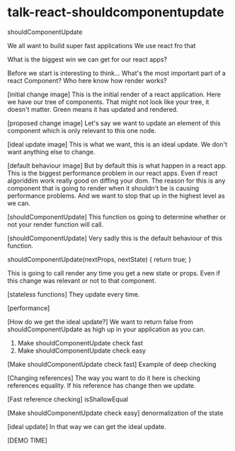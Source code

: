 # talk-react-shouldcomponentupdate


shouldComponentUpdate

We all want to build super fast applications
We use react fro that

What is the biggest win we can get for our react apps?

Before we start is interesting to think...
What's the most important part of a react Component?
Who here know how render works?

[initial change image]
This is the initial render of a react application.
Here we have our tree of components.
That might not look like your tree, it doesn't matter.
Green means it has updated and rendered.

[proposed change image]
Let's say we want to update an element of this component which is only relevant to this one node.

[ideal update image]
This is what we want, this is an ideal update.
We don't want anything else to change.

[default behaviour image]
But by default this is what happen in a react app.
This is the biggest performance problem in our react apps.
Even if react algoriddim work really good on diffing your dom.
The reason for this is any component that is going to render when it shouldn't be is causing performance problems.
And we want to stop that up in the highest level as we can.

[shouldComponentUpdate]
This function os going to determine whether or not your render function will call.

[shouldComponentUpdate]
Very sadly this is the default behaviour of  this function.

shouldComponentUpdate(nextProps, nextState) {
  return true;
}

This is going to call render any time you get a new state or props.
Even if this change was relevant or not to that component.

[stateless functions]
They update every time.

[performance]

[How do we get the ideal update?]
We want to return false from shouldComponentUpdate as high up in your application as you can.
1. Make shouldComponentUpdate check fast
2. Make shouldComponentUpdate check easy

[Make shouldComponentUpdate check fast]
Example of deep checking

[Changing references]
The way you want to do it here is checking references equality.
If his reference has change then we update.

[Fast reference checking]
isShallowEqual

[Make shouldComponentUpdate check easy]
denormalization of the state

[ideal update]
In that way we can get the ideal update.

[DEMO TIME]